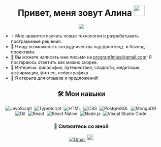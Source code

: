 <h1 align="center">Привет, меня зовут Алина <img src="https://media.giphy.com/media/hvRJCLFzcasrR4ia7z/giphy.gif" width="35"></h1>
<p align="center">
  <a href="https://github.com/DenverCoder1/readme-typing-svg"><img src="https://readme-typing-svg.herokuapp.com?lines=Full+Stack+Web+Developer;&center=true&width=500&height=50"></a>
</p>

- 💡 Мне нравится изучать новые технологии и разрабатывать программные решения.
- 👯 Я ищу возможность сотрудничества над фронтенд- и бэкенд-проектами.
- 💬 Вы можете написать мне письмо на program1miss@gmail.com! Я постараюсь ответить как можно скорее.
- 💜 Интересы: философия, путешествия, сладости, медитации, аффирмации, фитнес, нейрографика
- 📄 Я открыта для отзывов и предложений!

<div align="center">
<h2> 🛠️ Мои навыки </h2>

  ![JavaScript](https://img.shields.io/badge/JavaScript%20-%23F7DF1E.svg?style=flat&logo=javascript&logoColor=white)&nbsp;
  ![TypeScript](https://img.shields.io/badge/TypeScript-007ACC?style=flat&logo=typescript&logoColor=white)&nbsp;
  ![HTML](https://img.shields.io/badge/HTML5%20-%23E34F26.svg?style=flat&logo=html5&logoColor=white)&nbsp;
  ![CSS](https://img.shields.io/badge/CSS%20-%231572B6.svg?style=flat&logo=css3&logoColor=white)&nbsp;
  ![PostgreSQL](https://img.shields.io/badge/PostgreSQL-316192?style=flat&logo=postgresql&logoColor=white)&nbsp;
  ![MongoDB](https://img.shields.io/badge/MongoDB-4EA94B?style=flat&logo=mongodb&logoColor=white)&nbsp;
  ![Git](https://img.shields.io/badge/Git-F05032?style=flat&logo=git&logoColor=white)&nbsp;
  ![React](https://img.shields.io/badge/-React-05122A?style=flat&logo=react)&nbsp;
  ![React Native](https://img.shields.io/badge/React_Native-20232A?style=flat&logo=react&logoColor=white)&nbsp;
  ![Node.js](https://img.shields.io/badge/-Node.js-05122A?style=flat&logo=node.js)&nbsp;
  ![Visual Studio Code](https://img.shields.io/badge/-Visual%20Studio%20Code-05122A?style=flat&logo=visual-studio-code&logoColor=white)&nbsp;
  
  </div>

<div align="center">
  <h3> &#129309; Свяжитесь со мной </h3> 
  <a href="mailto:program1miss@gmail.com?"><img src="https://img.shields.io/badge/gmail-%23D14836.svg?&style=flat&logo=gmail&logoColor=white" alt="Gmail"/></a>
  <a href="https://t.me/program_miss">
  <img alt="Alina's Telegram" width="22px" src="https://web.telegram.org/img/logo_share.png" />
  </a>
  </div>
